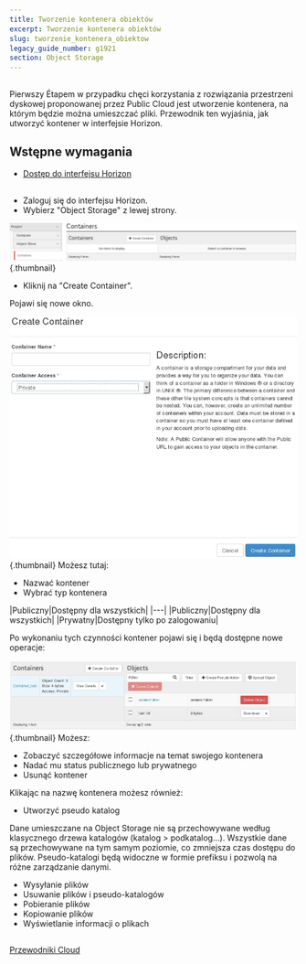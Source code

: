 ```yaml
---
title: Tworzenie kontenera obiektów
excerpt: Tworzenie kontenera obiektów
slug: tworzenie_kontenera_obiektow
legacy_guide_number: g1921
section: Object Storage
---
```



## 
Pierwszy Étapem w przypadku chęci korzystania z rozwiązania przestrzeni dyskowej proponowanej przez Public Cloud jest utworzenie kontenera, na którym będzie można umieszczać pliki. 
Przewodnik ten wyjaśnia, jak utworzyć kontener w interfejsie Horizon.


## Wstępne wymagania

- [Dostęp do interfejsu Horizon]({legacy}1773)




## 

- Zaloguj się do interfejsu Horizon.
- Wybierz "Object Storage" z lewej strony.



![](images/img_2935.jpg){.thumbnail}

- Kliknij na "Create Container".


Pojawi się nowe okno.

![](images/img_2937.jpg){.thumbnail}
Możesz tutaj:

- Nazwać kontener
- Wybrać typ kontenera

|Publiczny|Dostępny dla wszystkich|
|---|
|Publiczny|Dostępny dla wszystkich|
|Prywatny|Dostępny tylko po zalogowaniu|


Po wykonaniu tych czynności kontener pojawi się i będą dostępne nowe operacje:

![](images/img_2938.jpg){.thumbnail}
Możesz:

- Zobaczyć szczegółowe informacje na temat swojego kontenera
- Nadać mu status publicznego lub prywatnego
- Usunąć kontener


Klikając na nazwę kontenera możesz również:

- Utworzyć pseudo katalog


Dane umieszczane na Object Storage nie są przechowywane według klasycznego drzewa katalogów (katalog > podkatalog...). 
Wszystkie dane są przechowywane na tym samym poziomie, co zmniejsza czas dostępu do plików. 
Pseudo-katalogi będą widoczne w formie prefiksu i pozwolą na różne zarządzanie danymi.

- Wysyłanie plików
- Usuwanie plików i pseudo-katalogów
- Pobieranie plików
- Kopiowanie plików
- Wyświetlanie informacji o plikach




## 
[Przewodniki Cloud]({legacy}1785)

